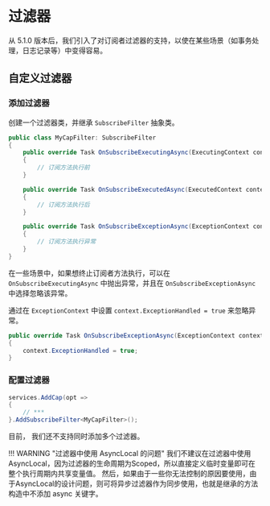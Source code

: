 # 过滤器

从 5.1.0 版本后，我们引入了对订阅者过滤器的支持，以使在某些场景（如事务处理，日志记录等）中变得容易。

## 自定义过滤器

### 添加过滤器

创建一个过滤器类，并继承 `SubscribeFilter` 抽象类。

```C#
public class MyCapFilter: SubscribeFilter
{
    public override Task OnSubscribeExecutingAsync(ExecutingContext context)
    {
        // 订阅方法执行前
    }

    public override Task OnSubscribeExecutedAsync(ExecutedContext context)
    {
        // 订阅方法执行后
    }

    public override Task OnSubscribeExceptionAsync(ExceptionContext context)
    {
        // 订阅方法执行异常
    }
}
```

在一些场景中，如果想终止订阅者方法执行，可以在 `OnSubscribeExecutingAsync` 中抛出异常，并且在 `OnSubscribeExceptionAsync` 中选择忽略该异常。

通过在 `ExceptionContext` 中设置 `context.ExceptionHandled = true` 来忽略异常。

```C#
public override Task OnSubscribeExceptionAsync(ExceptionContext context)
{
    context.ExceptionHandled = true;
}
```

### 配置过滤器

```C#
services.AddCap(opt =>
{
    // ***
}.AddSubscribeFilter<MyCapFilter>();
```

目前， 我们还不支持同时添加多个过滤器。

!!! WARNING "过滤器中使用 AsyncLocal 的问题"
    我们不建议在过滤器中使用AsyncLocal，因为过滤器的生命周期为Scoped，所以直接定义临时变量即可在整个执行周期内共享变量值。
    然后，如果由于一些你无法控制的原因要使用，由于AsyncLocal的设计问题，则可将异步过滤器作为同步使用，也就是继承的方法构造中不添加 async 关键字。
